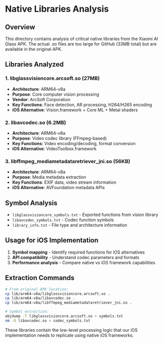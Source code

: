 # Native Libraries Analysis

## Overview
This directory contains analysis of critical native libraries from the Xiaomi AI Glass APK. The actual .so files are too large for GitHub (33MB total) but are available in the original APK.

## Libraries Analyzed

### 1. libglassvisioncore.arcsoft.so (27MB)
- **Architecture**: ARM64-v8a 
- **Purpose**: Core computer vision processing
- **Vendor**: ArcSoft Corporation
- **Key Functions**: Face detection, AR processing, H264/H265 encoding
- **iOS Alternative**: Vision.framework + Core ML + Metal shaders

### 2. libavcodec.so (6.2MB)  
- **Architecture**: ARM64-v8a
- **Purpose**: Video codec library (FFmpeg-based)
- **Key Functions**: Video encoding/decoding, format conversion
- **iOS Alternative**: VideoToolbox.framework

### 3. libffmpeg_mediametadataretriever_jni.so (56KB)
- **Architecture**: ARM64-v8a  
- **Purpose**: Media metadata extraction
- **Key Functions**: EXIF data, video stream information
- **iOS Alternative**: AVFoundation metadata APIs

## Symbol Analysis
- `libglassvisioncore_symbols.txt` - Exported functions from vision library
- `libavcodec_symbols.txt` - Codec function symbols  
- `library_info.txt` - File type and architecture information

## Usage for iOS Implementation
1. **Symbol mapping** - Identify required functions for iOS alternatives
2. **API compatibility** - Understand codec parameters and formats
3. **Performance analysis** - Compare native vs iOS framework capabilities

## Extraction Commands
```bash
# From original APK location:
cp lib/arm64-v8a/libglassvisioncore.arcsoft.so .
cp lib/arm64-v8a/libavcodec.so .
cp lib/arm64-v8a/libffmpeg_mediametadataretriever_jni.so .

# Symbol extraction:
objdump -T libglassvisioncore.arcsoft.so > symbols.txt
nm -D libavcodec.so > codec_symbols.txt
```

These libraries contain the low-level processing logic that our iOS implementation needs to replicate using native iOS frameworks.